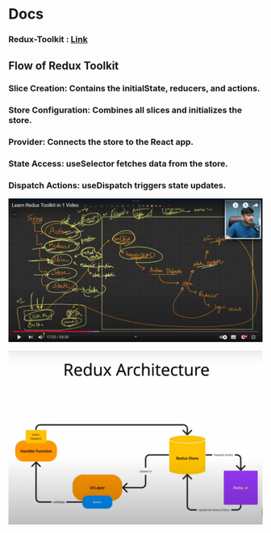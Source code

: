 # Docs
### Redux-Toolkit : [Link](https://redux-toolkit.js.org/tutorials/quick-start)



## Flow of Redux Toolkit
### Slice Creation: Contains the initialState, reducers, and actions.
### Store Configuration: Combines all slices and initializes the store.
### Provider: Connects the store to the React app.
### State Access: useSelector fetches data from the store.
### Dispatch Actions: useDispatch triggers state updates.

![code-Help](./images/codeHelp.png)

![Redux-Architecture](./images/redux-archi.png)






